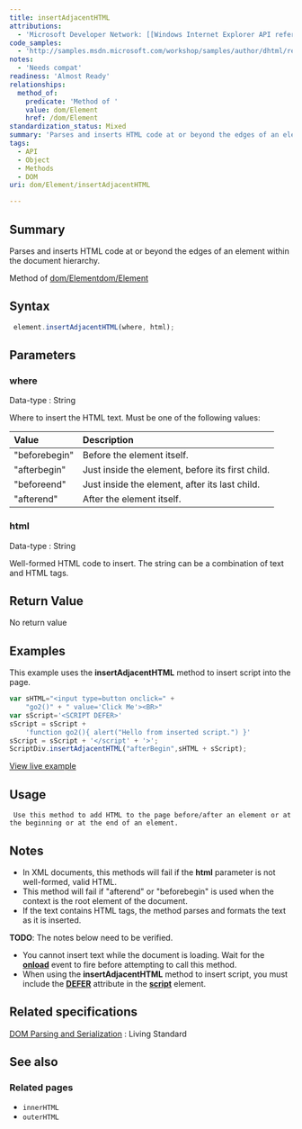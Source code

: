 ```yaml
---
title: insertAdjacentHTML
attributions:
  - 'Microsoft Developer Network: [[Windows Internet Explorer API reference](http://msdn.microsoft.com/en-us/library/ie/hh828809%28v=vs.85%29.aspx) Article]'
code_samples:
  - 'http://samples.msdn.microsoft.com/workshop/samples/author/dhtml/refs/insertscript_1.htm'
notes:
  - 'Needs compat'
readiness: 'Almost Ready'
relationships:
  method_of:
    predicate: 'Method of '
    value: dom/Element
    href: /dom/Element
standardization_status: Mixed
summary: 'Parses and inserts HTML code at or beyond the edges of an element within the document hierarchy.'
tags:
  - API
  - Object
  - Methods
  - DOM
uri: dom/Element/insertAdjacentHTML

---
```

## Summary

Parses and inserts HTML code at or beyond the edges of an element within the document hierarchy.

Method of [dom/Element](/dom/Element)[dom/Element](/dom/Element)

## Syntax

``` js
 element.insertAdjacentHTML(where, html);
```

## Parameters

### where

 Data-type
:   String

 Where to insert the HTML text. Must be one of the following values:

|Value|Description|
|:----|:----------|
|"beforebegin"|Before the element itself.|
|"afterbegin"|Just inside the element, before its first child.|
|"beforeend"|Just inside the element, after its last child.|
|"afterend"|After the element itself.|

### html

 Data-type
:   String

 Well-formed HTML code to insert. The string can be a combination of text and HTML tags.

## Return Value

No return value

## Examples

This example uses the **insertAdjacentHTML** method to insert script into the page.

``` js
var sHTML="<input type=button onclick=" +
    "go2()" + " value='Click Me'><BR>"
var sScript='<SCRIPT DEFER>'
sScript = sScript +
    'function go2(){ alert("Hello from inserted script.") }'
sScript = sScript + '</script' + '>';
ScriptDiv.insertAdjacentHTML("afterBegin",sHTML + sScript);
```

[View live example](http://samples.msdn.microsoft.com/workshop/samples/author/dhtml/refs/insertscript_1.htm)

## Usage

     Use this method to add HTML to the page before/after an element or at the beginning or at the end of an element.

## Notes

-   In XML documents, this methods will fail if the **html** parameter is not well-formed, valid HTML.
-   This method will fail if "afterend" or "beforebegin" is used when the context is the root element of the document.
-   If the text contains HTML tags, the method parses and formats the text as it is inserted.

**TODO**: The notes below need to be verified.

-   You cannot insert text while the document is loading. Wait for the [**onload**](/dom/Element/load) event to fire before attempting to call this method.
-   When using the **insertAdjacentHTML** method to insert script, you must include the [**DEFER**](/html/attributes/defer) attribute in the [**script**](/html/elements/script) element.

## Related specifications

[DOM Parsing and Serialization](http://domparsing.spec.whatwg.org/)
:   Living Standard

## See also

### Related pages

-   `innerHTML`
-   `outerHTML`
